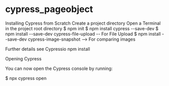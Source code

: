 # cypress_pageobject

Installing Cypress from Scratch
Create a project directory Open a Terminal in the project root directory
$ npm init
$ npm install cypress --save-dev
$ npm install --save-dev cypress-file-upload -- For File Upload
$ npm install --save-dev cypress-image-snapshot --> For comparing images

Further details see Cypressio npm install


Opening Cypress

You can now open the Cypress console by running:

$ npx cypress open

